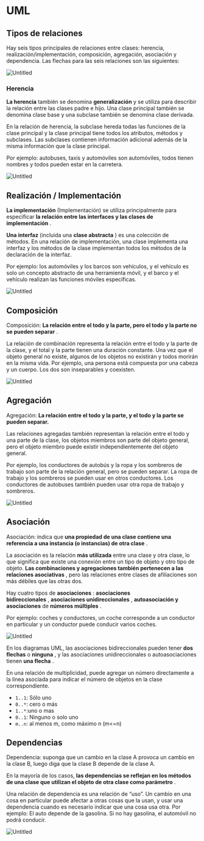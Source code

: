 # UML

## Tipos de relaciones

Hay seis tipos principales de relaciones entre clases: herencia, realización/implementación, composición, agregación, asociación y dependencia. Las flechas para las seis relaciones son las siguientes:

![Untitled](/Reto1Java/images/image1.png)

### Herencia

**La herencia** también se denomina **generalización** y se utiliza para describir la relación entre las clases padre e hijo. Una clase principal también se denomina clase base y una subclase también se denomina clase derivada.

En la relación de herencia, la subclase hereda todas las funciones de la clase principal y la clase principal tiene todos los atributos, métodos y subclases. Las subclases contienen información adicional además de la misma información que la clase principal.

Por ejemplo: autobuses, taxis y automóviles son automóviles, todos tienen nombres y todos pueden estar en la carretera.

![Untitled](/Reto1Java/images/image2.png)

## Realización / Implementación

**La implementación** (Implementación) se utiliza principalmente para especificar **la relación entre las interfaces y las clases de implementación** .

**Una interfaz** (incluida una **clase abstracta** ) es una colección de métodos. En una relación de implementación, una clase implementa una interfaz y los métodos de la clase implementan todos los métodos de la declaración de la interfaz.

Por ejemplo: los automóviles y los barcos son vehículos, y el vehículo es solo un concepto abstracto de una herramienta móvil, y el barco y el vehículo realizan las funciones móviles específicas.

![Untitled](/Reto1Java/images/image3.png)

## Composición

Composición: **La relación entre el todo y la parte, pero el todo y la parte no se pueden separar** .

La relación de combinación representa la relación entre el todo y la parte de la clase, y el total y la parte tienen una duración constante. Una vez que el objeto general no existe, algunos de los objetos no existirán y todos morirán en la misma vida. Por ejemplo, una persona está compuesta por una cabeza y un cuerpo. Los dos son inseparables y coexisten.

![Untitled](/Reto1Java/images/image4.png)

## Agregación

Agregación: **La relación entre el todo y la parte, y el todo y la parte se pueden separar.**

Las relaciones agregadas también representan la relación entre el todo y una parte de la clase, los objetos miembros son parte del objeto general, pero el objeto miembro puede existir independientemente del objeto general.

Por ejemplo, los conductores de autobús y la ropa y los sombreros de trabajo son parte de la relación general, pero se pueden separar. La ropa de trabajo y los sombreros se pueden usar en otros conductores. Los conductores de autobuses también pueden usar otra ropa de trabajo y sombreros.

![Untitled](/Reto1Java/images/image5.png)

## Asociación

Asociación: indica que **una propiedad de una clase contiene una referencia a una instancia (o instancias) de otra clase** .

La asociación es la relación **más utilizada** entre una clase y otra clase, lo que significa que existe una conexión entre un tipo de objeto y otro tipo de objeto. **Las combinaciones y agregaciones también pertenecen a las relaciones asociativas** , pero las relaciones entre clases de afiliaciones son más débiles que las otras dos.

Hay cuatro tipos de **asociaciones** : **asociaciones bidireccionales** , **asociaciones unidireccionales** , **autoasociación y asociaciones** de **números múltiples** .

Por ejemplo: coches y conductores, un coche corresponde a un conductor en particular y un conductor puede conducir varios coches.

![Untitled](/Reto1Java/images/image6.png)

En los diagramas UML, las asociaciones bidireccionales pueden tener **dos flechas** o **ninguna** , y las asociaciones unidireccionales o autoasociaciones tienen **una flecha** .

En una relación de multiplicidad, puede agregar un número directamente a la línea asociada para indicar el número de objetos en la clase correspondiente.

- `1..1`: Sólo uno
- `0..*`: cero o más
- `1..*`:uno o mas
- `0..1`: Ninguno o solo uno
- `m..n`: al menos m, como máximo n (m<=n)

## Dependencias

Dependencia: suponga que un cambio en la clase A provoca un cambio en la clase B, luego diga que la clase B depende de la clase A.

En la mayoría de los casos, **las dependencias se reflejan en los métodos de una clase que utilizan el objeto de otra clase como parámetro** .

Una relación de dependencia es una relación de “uso”. Un cambio en una cosa en particular puede afectar a otras cosas que la usan, y usar una dependencia cuando es necesario indicar que una cosa usa otra. Por ejemplo: El auto depende de la gasolina. Si no hay gasolina, el automóvil no podrá conducir.

![Untitled](/Reto1Java/images/image7.png)